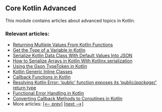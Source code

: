 ## Core Kotlin Advanced

This module contains articles about advanced topics in Kotlin.

### Relevant articles:

- [Returning Multiple Values From Kotlin Functions](https://www.baeldung.com/kotlin/returning-multiple-values)
- [Get the Type of a Variable in Kotlin](https://www.baeldung.com/kotlin/find-type-variable)
- [Serialize Kotlin Data Class With Default Values Into JSON](https://www.baeldung.com/kotlin/data-class-json-serialize-default-values)
- [How to Serialize Arrays in Kotlin With Kotlinx.serialization](https://www.baeldung.com/kotlin/kotlinx-serialization)
- [Using the Gson TypeToken in Kotlin](https://www.baeldung.com/kotlin/gson-typetoken)
- [Kotlin Generic Inline Classes](https://www.baeldung.com/kotlin/generic-inline-classes)
- [Callback Functions in Kotlin](https://www.baeldung.com/kotlin/callback-functions)
- [Resolving Kotlin Error: ‘public’ function exposes its ‘public/*package*/’ return type](https://www.baeldung.com/kotlin/public-function-exposes-its-public-package-return-type)
- [Functional Error Handling in Kotlin](https://www.baeldung.com/kotlin/functional-error-handling)
- [Converting Callback Methods to Coroutines in Kotlin](https://www.baeldung.com/kotlin/callbacks-coroutines-conversion)
- More articles: [[<-- prev]](../core-kotlin-advanced) [[next -->]](../core-kotlin-advanced-3)
